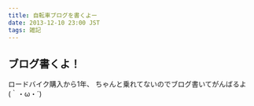 ```yaml
---
title: 自転車ブログを書くよー
date: 2013-12-10 23:00 JST
tags: 雑記
---
```


## ブログ書くよ！

ロードバイク購入から1年、
ちゃんと乗れてないのでブログ書いてがんばるよ(｀・ω・´)
